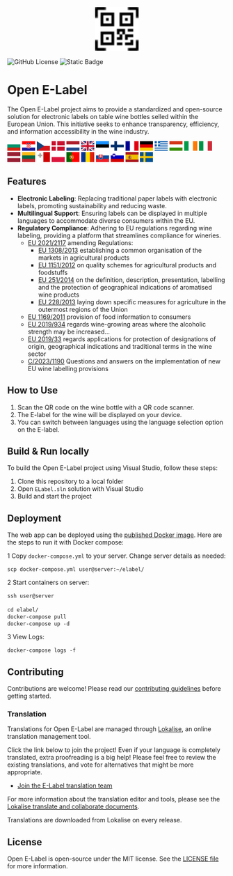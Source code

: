 <div align="center">
<img src="wwwroot/img/icon.svg" width="100" height="100">
</div>

![GitHub License](https://img.shields.io/github/license/filipecarneiro/ELabel)
![Static Badge](https://img.shields.io/badge/Docker-Image-brightgreen?link=https%3A%2F%2Fhub.docker.com%2Fr%2Ffcarneiro%2Felabel)

# Open E-Label

The Open E-Label project aims to provide a standardized and open-source solution for electronic labels on table wine bottles selled within the European Union. This initiative seeks to enhance transparency, efficiency, and information accessibility in the wine industry.

[<img title="Bulgarian" width="30px" src="wwwroot/lib/flag-icons/flags/4x3/bg.svg" target="_blank" />](https://app.lokalise.com/project/811531676572f985a58773.20133510/?view=single&reference_lang_id=640&single_lang_id=781)
[<img title="Croatian" width="30px" src="wwwroot/lib/flag-icons/flags/4x3/hr.svg" target="_blank" />](https://app.lokalise.com/project/811531676572f985a58773.20133510/?view=single&reference_lang_id=640&single_lang_id=793)
[<img title="Czech" width="30px" src="wwwroot/lib/flag-icons/flags/4x3/cz.svg" target="_blank" />](https://app.lokalise.com/project/811531676572f985a58773.20133510/?view=single&reference_lang_id=640&single_lang_id=765)
[<img title="Danish" width="30px" src="wwwroot/lib/flag-icons/flags/4x3/dk.svg" target="_blank" />](https://app.lokalise.com/project/811531676572f985a58773.20133510/?view=single&reference_lang_id=640&single_lang_id=767)
[<img title="Dutch" width="30px" src="wwwroot/lib/flag-icons/flags/4x3/nl.svg" target="_blank" />](https://app.lokalise.com/project/811531676572f985a58773.20133510/?view=single&reference_lang_id=640&single_lang_id=737)
[<img title="English" width="30px" src="wwwroot/lib/flag-icons/flags/4x3/gb.svg" target="_blank" />](https://app.lokalise.com/project/811531676572f985a58773.20133510/?view=single&reference_lang_id=640&single_lang_id=640)
[<img title="Estonian" width="30px" src="wwwroot/lib/flag-icons/flags/4x3/ee.svg" target="_blank" />](https://app.lokalise.com/project/811531676572f985a58773.20133510/?view=single&reference_lang_id=640&single_lang_id=10154)
[<img title="Finnish" width="30px" src="wwwroot/lib/flag-icons/flags/4x3/fi.svg" target="_blank" />](https://app.lokalise.com/project/811531676572f985a58773.20133510/?view=single&reference_lang_id=640&single_lang_id=768)
[<img title="French" width="30px" src="wwwroot/lib/flag-icons/flags/4x3/fr.svg" target="_blank" />](https://app.lokalise.com/project/811531676572f985a58773.20133510/?view=single&reference_lang_id=640&single_lang_id=673)
[<img title="German" width="30px" src="wwwroot/lib/flag-icons/flags/4x3/de.svg" target="_blank" />](https://app.lokalise.com/project/811531676572f985a58773.20133510/?view=single&reference_lang_id=640&single_lang_id=666)
[<img title="Greek" width="30px" src="wwwroot/lib/flag-icons/flags/4x3/gr.svg" target="_blank" />](https://app.lokalise.com/project/811531676572f985a58773.20133510/?view=single&reference_lang_id=640&single_lang_id=761)
[<img title="Hungarian" width="30px" src="wwwroot/lib/flag-icons/flags/4x3/hu.svg" target="_blank" />](https://app.lokalise.com/project/811531676572f985a58773.20133510/?view=single&reference_lang_id=640&single_lang_id=773)
[<img title="Irish" width="30px" src="wwwroot/lib/flag-icons/flags/4x3/ie.svg" target="_blank" />](https://app.lokalise.com/project/811531676572f985a58773.20133510/?view=single&reference_lang_id=640&single_lang_id=949)
[<img title="Italian" width="30px" src="wwwroot/lib/flag-icons/flags/4x3/it.svg" target="_blank" />](https://app.lokalise.com/project/811531676572f985a58773.20133510/?view=single&reference_lang_id=640&single_lang_id=734)
[<img title="Latvian" width="30px" src="wwwroot/lib/flag-icons/flags/4x3/lv.svg" target="_blank" />](https://app.lokalise.com/project/811531676572f985a58773.20133510/?view=single&reference_lang_id=640&single_lang_id=10153)
[<img title="Lithuanian" width="30px" src="wwwroot/lib/flag-icons/flags/4x3/lt.svg" target="_blank" />](https://app.lokalise.com/project/811531676572f985a58773.20133510/?view=single&reference_lang_id=640&single_lang_id=10152)
[<img title="Maltese" width="30px" src="wwwroot/lib/flag-icons/flags/4x3/mt.svg" target="_blank" />](https://app.lokalise.com/project/811531676572f985a58773.20133510/?view=single&reference_lang_id=640&single_lang_id=882)
[<img title="Polish" width="30px" src="wwwroot/lib/flag-icons/flags/4x3/pl.svg" target="_blank" />](https://app.lokalise.com/project/811531676572f985a58773.20133510/?view=single&reference_lang_id=640&single_lang_id=748)
[<img title="Portuguese" width="30px" src="wwwroot/lib/flag-icons/flags/4x3/pt.svg" target="_blank" />](https://app.lokalise.com/project/811531676572f985a58773.20133510/?view=single&reference_lang_id=640&single_lang_id=1057)
[<img title="Romanian" width="30px" src="wwwroot/lib/flag-icons/flags/4x3/ro.svg" target="_blank" />](https://app.lokalise.com/project/811531676572f985a58773.20133510/?view=single&reference_lang_id=640&single_lang_id=770)
[<img title="Slovak" width="30px" src="wwwroot/lib/flag-icons/flags/4x3/sk.svg" target="_blank" />](https://app.lokalise.com/project/811531676572f985a58773.20133510/?view=single&reference_lang_id=640&single_lang_id=799)
[<img title="Slovene" width="30px" src="wwwroot/lib/flag-icons/flags/4x3/si.svg" target="_blank" />](https://app.lokalise.com/project/811531676572f985a58773.20133510/?view=single&reference_lang_id=640&single_lang_id=10159)
[<img title="Spanish" width="30px" src="wwwroot/lib/flag-icons/flags/4x3/es.svg" target="_blank" />](https://app.lokalise.com/project/811531676572f985a58773.20133510/?view=single&reference_lang_id=640&single_lang_id=1056)
[<img title="Swedish" width="30px" src="wwwroot/lib/flag-icons/flags/4x3/se.svg" target="_blank" />](https://app.lokalise.com/project/811531676572f985a58773.20133510/?view=single&reference_lang_id=640&single_lang_id=754)

## Features

- **Electronic Labeling**: Replacing traditional paper labels with electronic labels, promoting sustainability and reducing waste.
- **Multilingual Support**: Ensuring labels can be displayed in multiple languages to accommodate diverse consumers within the EU.
- **Regulatory Compliance**: Adhering to EU regulations regarding wine labeling, providing a platform that streamlines compliance for wineries.
	- [EU 2021/2117](https://eur-lex.europa.eu/legal-content/EN/TXT/?uri=CELEX%3A02021R2117-20211206) amending Regulations:
		- [EU 1308/2013](https://eur-lex.europa.eu/legal-content/EN/TXT/?uri=CELEX%3A02013R1308-20231208&qid=1701283989850) establishing a common organisation of the markets in agricultural products
		- [EU 1151/2012](https://eur-lex.europa.eu/legal-content/EN/TXT/?uri=CELEX%3A02012R1151-20220608&qid=1701284230571) on quality schemes for agricultural products and foodstuffs
		- [EU 251/2014](https://eur-lex.europa.eu/legal-content/EN/TXT/?uri=CELEX%3A02014R0251-20231208&qid=1701284265305) on the definition, description, presentation, labelling and the protection of geographical indications of aromatised wine products
		- [EU 228/2013](https://eur-lex.europa.eu/legal-content/EN/TXT/?uri=CELEX%3A02013R0228-20211207&qid=1701284298071) laying down specific measures for agriculture in the outermost regions of the Union
	- [EU 1169/2011](https://eur-lex.europa.eu/legal-content/EN/TXT/?uri=CELEX%3A02011R1169-20180101&qid=1701362311604) provision of food information to consumers
	- [EU 2019/934](https://eur-lex.europa.eu/search.html?scope=EURLEX&text=2019%2F934&lang=en&type=quick&qid=1701362513497) regards wine-growing areas where the alcoholic strength may be increased...
	- [EU 2019/33](https://eur-lex.europa.eu/legal-content/EN/TXT/?uri=CELEX:02019R0033-20231208) regards applications for protection of designations of origin, geographical indications and traditional terms in the wine sector
	- [C/2023/1190](https://eur-lex.europa.eu/legal-content/EN/TXT/PDF/?uri=OJ:C_202301190) Questions and answers on the implementation of new EU wine labelling provisions

## How to Use

1. Scan the QR code on the wine bottle with a QR code scanner.
2. The E-label for the wine will be displayed on your device.
3. You can switch between languages using the language selection option on the E-label.

## Build & Run locally

To build the Open E-Label project using Visual Studio, follow these steps:

1. Clone this repository to a local folder
1. Open `ELabel.sln` solution with Visual Studio
1. Build and start the project

## Deployment

The web app can be deployed using the [published Docker image](https://hub.docker.com/r/fcarneiro/elabel). Here are the steps to run it with Docker compose:

1 Copy `docker-compose.yml` to your server. Change server details as needed:

```shell
scp docker-compose.yml user@server:~/elabel/
```

2 Start containers on server:

```shell
ssh user@server

cd elabel/
docker-compose pull
docker-compose up -d
```

3 View Logs:

```shell
docker-compose logs -f
```

## Contributing

Contributions are welcome! Please read our [contributing guidelines](CONTRIBUTING.md) before getting started.

### Translation

Translations for Open E-Label are managed through [Lokalise](https://lokalise.com/), an online translation management tool.

Click the link below to join the project! Even if your language is completely translated, extra proofreading is a big help! Please feel free to review the existing translations, and vote for alternatives that might be more appropriate.

- [Join the E-Label translation team](https://app.lokalise.com/public/811531676572f985a58773.20133510/)

For more information about the translation editor and tools, please see the [Lokalise translate and collaborate documents](https://docs.lokalise.com/en/collections/2909016-translate-and-collaborate).

Translations are downloaded from Lokalise on every release.

## License

Open E-Label is open-source under the MIT license. See the [LICENSE file](LICENSE.txt) for more information.
